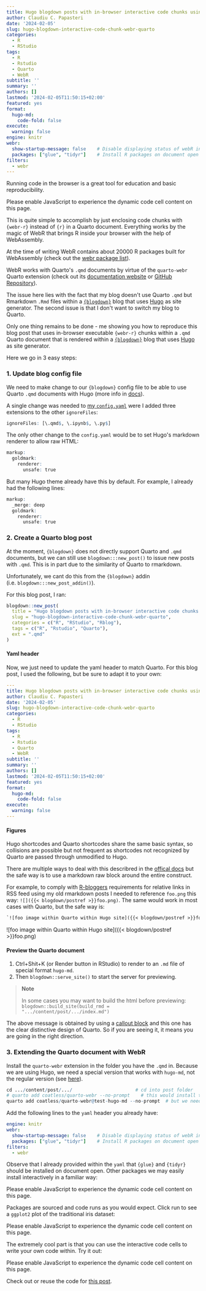 ```yaml
---
title: Hugo blogdown posts with in-browser interactive code chunks using webR and Quarto
author: Claudiu C. Papasteri
date: '2024-02-05'
slug: hugo-blogdown-interactive-code-chunk-webr-quarto
categories:
  - R
  - RStudio
tags:
  - R
  - Rstudio
  - Quarto
  - WebR
subtitle: ''
summary: ''
authors: []
lastmod: '2024-02-05T11:50:15+02:00'
featured: yes
format:
  hugo-md:
    code-fold: false
execute: 
  warning: false
engine: knitr
webr: 
  show-startup-message: false    # Disable displaying status of webR initialization
  packages: ["glue", "tidyr"]    # Install R packages on document open
filters:
  - webr  
---
```


  <link rel="stylesheet" href="https://cdn.jsdelivr.net/npm/monaco-editor@0.45.0/min/vs/editor/editor.main.css" />
  <link rel="stylesheet" href="https://cdnjs.cloudflare.com/ajax/libs/font-awesome/6.5.1/css/all.min.css" integrity="sha512-DTOQO9RWCH3ppGqcWaEA1BIZOC6xxalwEsw9c2QQeAIftl+Vegovlnee1c9QX4TctnWMn13TZye+giMm8e2LwA==" crossorigin="anonymous" referrerpolicy="no-referrer" />
  

<style type="text/css">
.monaco-editor pre {
  background-color: unset !important;
}

.qwebr-editor-toolbar {
  width: 100%;
  display: flex;
  justify-content: space-between;
  box-sizing: border-box;
}

.qwebr-editor-toolbar-left-buttons, .qwebr-editor-toolbar-right-buttons {
  display: flex;
}

.qwebr-non-interactive-loading-container.qwebr-cell-needs-evaluation, .qwebr-non-interactive-loading-container.qwebr-cell-evaluated {
  justify-content: center;
  display: flex;
  background-color: rgba(250, 250, 250, 0.65);
  border: 1px solid rgba(233, 236, 239, 0.65);
  border-radius: 0.5rem;
  margin-top: 15px;
  margin-bottom: 15px;
}

.qwebr-r-project-logo {
  color: #2767B0; /* R Project's blue color */
}

.qwebr-icon-status-spinner {
  color: #7894c4;
}

.qwebr-icon-run-code {
  color: #0d9c29
}

.qwebr-output-code-stdout {
  color: #111;
}

.qwebr-output-code-stderr {
  color: #db4133;
}

.qwebr-editor {
  border: 1px solid #EEEEEE;
}

.qwebr-editor-toolbar {
  background-color: #EEEEEE;
  padding: 0.2rem 0.5rem;
}

.qwebr-button {
  background-color: #EEEEEE;
  display: inline-block;
  font-weight: 400;
  line-height: 1;
  text-decoration: none;
  text-align: center;
  color: #000;
  border-color: #dee2e6;
  border: 1px solid rgba(0,0,0,0);
  padding: 0.375rem 0.75rem;
  font-size: .9rem;
  border-radius: 0.25rem;
  transition: color .15s ease-in-out,background-color .15s ease-in-out,border-color .15s ease-in-out,box-shadow .15s ease-in-out;
}

.qwebr-button:hover {
  color: #000;
  background-color: #d9dce0;
  border-color: #c8ccd0;
}

.qwebr-button:disabled,.qwebr-button.disabled,fieldset:disabled .qwebr-button {
  pointer-events: none;
  opacity: .65
}

.qwebr-button-reset {
  color: #696969; /*#4682b4;*/
}

.qwebr-button-copy {
  color: #696969;
}


/* Custom styling for RevealJS Presentations*/

/* Reset the style of the interactive area */
.reveal div.qwebr-interactive-area {
  display: block;
  box-shadow: none;
  max-width: 100%;
  max-height: 100%;
  margin: 0;
  padding: 0;
} 

/* Provide space to entries */
.reveal div.qwebr-output-code-area pre div {
  margin: 1px 2px 1px 10px;
}

/* Collapse the inside code tags to avoid extra space between line outputs */
.reveal pre div code.qwebr-output-code-stdout, .reveal pre div code.qwebr-output-code-stderr {
  padding: 0;
  display: contents;
}

.reveal pre div code.qwebr-output-code-stdout {
  color: #111;
}

.reveal pre div code.qwebr-output-code-stderr {
  color: #db4133;
}


/* Create a border around console and output (does not effect graphs) */
.reveal div.qwebr-console-area {
  border: 1px solid #EEEEEE;
  box-shadow: 2px 2px 10px #EEEEEE;
}

/* Cap output height and allow text to scroll */
/* TODO: Is there a better way to fit contents/max it parallel to the monaco editor size? */
.reveal div.qwebr-output-code-area pre {
  max-height: 400px;
  overflow: scroll;
}

</style>

<script type="module">
// Document level settings ----

// Determine if we need to install R packages
globalThis.qwebrInstallRPackagesList = ['glue', 'tidyr'];

// Specify possible locations to search for the repository
globalThis.qwebrPackageRepoURLS = ['https://repo.r-wasm.org/'];

// Check to see if we have an empty array, if we do set to skip the installation.
globalThis.qwebrSetupRPackages = !(qwebrInstallRPackagesList.indexOf("") !== -1);
globalThis.qwebrAutoloadRPackages = true;

// Display a startup message?
globalThis.qwebrShowStartupMessage = false;
globalThis.qwebrShowHeaderMessage = false;

// Describe the webR settings that should be used
globalThis.qwebrCustomizedWebROptions = {
  "baseURL": "https://webr.r-wasm.org/v0.2.2/",
  "serviceWorkerUrl": "",
  "homedir": "/home/web_user", 
  "channelType": "ChannelType.Automatic"
};

// Store cell data
globalThis.qwebrCellDetails = [{"id":1,"code":"message <- c(\n  \"I ran the code chunk\",\n  \"I already knew what was going to happen\",\n  \"I still wanted to test it\"\n)\n\nsample(message, size = 1)","options":{"out-width":"700px","context":"interactive","message":"true","fig-width":7,"fig-height":5,"comment":"","fig-cap":"","label":"unnamed-chunk-1","classes":"","results":"markup","warning":"true","dpi":72,"out-height":"","output":"true"}},{"id":2,"code":"webr::shim_install()   # so we can use install.packages() instead of webr::install()\ninstall.packages(\"ggplot2\", quiet = TRUE) ","options":{"out-width":"700px","context":"interactive","message":"true","fig-width":7,"fig-height":5,"comment":"","fig-cap":"","label":"unnamed-chunk-2","classes":"","results":"markup","warning":"true","dpi":72,"out-height":"","output":"false"}},{"id":3,"code":"library(\"ggplot2\")\n\nggplot(iris, aes(Sepal.Length, Petal.Length, colour = Species)) + \n  geom_point()","options":{"out-width":"700px","context":"interactive","message":"true","fig-width":7,"fig-height":5,"comment":"","fig-cap":"","label":"unnamed-chunk-3","classes":"","results":"markup","warning":"true","dpi":72,"out-height":"","output":"true"}},{"id":4,"code":"1 + ","options":{"out-width":"700px","context":"interactive","message":"true","fig-width":7,"fig-height":5,"comment":"","fig-cap":"","label":"unnamed-chunk-4","classes":"","results":"markup","warning":"true","dpi":72,"out-height":"","output":"true"}}];

</script>

<script type="module">
// Declare startupMessageQWebR globally
globalThis.qwebrStartupMessage = document.createElement("p");


// Function to set the button text
globalThis.qwebrSetInteractiveButtonState = function(buttonText, enableCodeButton = true) {
  document.querySelectorAll(".qwebr-button-run").forEach((btn) => {
    btn.innerHTML = buttonText;
    btn.disabled = !enableCodeButton;
  });
}

// Function to update the status message in non-interactive cells
globalThis.qwebrUpdateStatusMessage = function(message) {
  document.querySelectorAll(".qwebr-status-text.qwebr-cell-needs-evaluation").forEach((elem) => {
    elem.innerText = message;
  });
}

// Function to update the status message
globalThis.qwebrUpdateStatusHeader = function(message) {
  qwebrStartupMessage.innerHTML = `
    <i class="fa-solid fa-spinner fa-spin qwebr-icon-status-spinner"></i>
    <span>${message}</span>`;
}

// Function that attaches the document status message and diagnostics
function displayStartupMessage(showStartupMessage, showHeaderMessage) {
  if (!showStartupMessage) {
    return;
  }

  // Get references to header elements
  const headerHTML = document.getElementById("title-block-header");
  const headerRevealJS = document.getElementById("title-slide");

  // Create the outermost div element for metadata
  const quartoTitleMeta = document.createElement("div");
  quartoTitleMeta.classList.add("quarto-title-meta");

  // Create the first inner div element
  const firstInnerDiv = document.createElement("div");
  firstInnerDiv.setAttribute("id", "qwebr-status-message-area");

  // Create the second inner div element for "WebR Status" heading and contents
  const secondInnerDiv = document.createElement("div");
  secondInnerDiv.setAttribute("id", "qwebr-status-message-title");
  secondInnerDiv.classList.add("quarto-title-meta-heading");
  secondInnerDiv.innerText = "WebR Status";

  // Create another inner div for contents
  const secondInnerDivContents = document.createElement("div");
  secondInnerDivContents.setAttribute("id", "qwebr-status-message-body");
  secondInnerDivContents.classList.add("quarto-title-meta-contents");

  // Describe the WebR state
  qwebrStartupMessage.innerText = "🟡 Loading...";
  qwebrStartupMessage.setAttribute("id", "qwebr-status-message-text");
  // Add `aria-live` to auto-announce the startup status to screen readers
  qwebrStartupMessage.setAttribute("aria-live", "assertive");

  // Append the startup message to the contents
  secondInnerDivContents.appendChild(qwebrStartupMessage);

  // Add a status indicator for COOP and COEP Headers if needed
  if (showHeaderMessage) {
    const crossOriginMessage = document.createElement("p");
    crossOriginMessage.innerText = `${crossOriginIsolated ? '🟢' : '🟡'} COOP & COEP Headers`;
    crossOriginMessage.setAttribute("id", "qwebr-coop-coep-header");
    secondInnerDivContents.appendChild(crossOriginMessage);
  }

  // Combine the inner divs and contents
  firstInnerDiv.appendChild(secondInnerDiv);
  firstInnerDiv.appendChild(secondInnerDivContents);
  quartoTitleMeta.appendChild(firstInnerDiv);

  // Determine where to insert the quartoTitleMeta element
  if (headerHTML || headerRevealJS) {
    // Append to the existing "title-block-header" element or "title-slide" div
    (headerHTML || headerRevealJS).appendChild(quartoTitleMeta);
  } else {
    // If neither headerHTML nor headerRevealJS is found, insert after "webr-monaco-editor-init" script
    const monacoScript = document.getElementById("qwebr-monaco-editor-init");
    const header = document.createElement("header");
    header.setAttribute("id", "title-block-header");
    header.appendChild(quartoTitleMeta);
    monacoScript.after(header);
  }
}

displayStartupMessage(qwebrShowStartupMessage, qwebrShowHeaderMessage);
</script>

<script type="module">
// Supported Evaluation Types for Context
globalThis.EvalTypes = Object.freeze({
  Interactive: 'interactive',
  Setup: 'setup',
  Output: 'output',
});

// Function that dispatches the creation request
globalThis.qwebrCreateHTMLElement = function (
  cellData
) {

  // Extract key components
  const evalType = cellData.options.context;
  const qwebrCounter = cellData.id;

  // We make an assumption that insertion points are defined by the Lua filter as:
  // qwebr-insertion-location-{qwebrCounter} 
  const elementLocator = document.getElementById(`qwebr-insertion-location-${qwebrCounter}`);

  // Figure out the routine to use to insert the element.
  let qwebrElement;
  switch ( evalType ) {
    case EvalTypes.Interactive:
      qwebrElement = qwebrCreateInteractiveElement(qwebrCounter, cellData.options);
      break;
    case EvalTypes.Output: 
      qwebrElement = qwebrCreateNonInteractiveOutputElement(qwebrCounter, cellData.options);
      break;
    case EvalTypes.Setup: 
      qwebrElement = qwebrCreateNonInteractiveSetupElement(qwebrCounter, cellData.options);
      break;
    default: 
      qwebrElement = document.createElement('div');
      qwebrElement.textContent = 'Error creating `quarto-webr` element';
  }

  // Insert the dynamically generated object at the document location.
  elementLocator.appendChild(qwebrElement);
};

// Function that setups the interactive element creation
globalThis.qwebrCreateInteractiveElement = function (qwebrCounter, qwebrOptions) {

  // Create main div element
  var mainDiv = document.createElement('div');
  mainDiv.id = 'qwebr-interactive-area-' + qwebrCounter;
  mainDiv.className = `qwebr-interactive-area`;
  if (qwebrOptions.classes) {
    mainDiv.className += " " + qwebrOptions.classes
  }

  // Add a unique cell identifier that users can customize
  if (qwebrOptions.label) {
    mainDiv.setAttribute('data-id', qwebrOptions.label);
  }

  // Create toolbar div
  var toolbarDiv = document.createElement('div');
  toolbarDiv.className = 'qwebr-editor-toolbar';
  toolbarDiv.id = 'qwebr-editor-toolbar-' + qwebrCounter;

  // Create a div to hold the left buttons
  var leftButtonsDiv = document.createElement('div');
  leftButtonsDiv.className = 'qwebr-editor-toolbar-left-buttons';

  // Create a div to hold the right buttons
  var rightButtonsDiv = document.createElement('div');
  rightButtonsDiv.className = 'qwebr-editor-toolbar-right-buttons';

  // Create Run Code button
  var runCodeButton = document.createElement('button');
  runCodeButton.className = 'btn btn-default qwebr-button qwebr-button-run';
  runCodeButton.disabled = true;
  runCodeButton.type = 'button';
  runCodeButton.id = 'qwebr-button-run-' + qwebrCounter;
  runCodeButton.textContent = '🟡 Loading webR...';
  runCodeButton.title = `Run code (Shift + Enter)`;

  // Append buttons to the leftButtonsDiv
  leftButtonsDiv.appendChild(runCodeButton);

  // Create Reset button
  var resetButton = document.createElement('button');
  resetButton.className = 'btn btn-light btn-xs qwebr-button qwebr-button-reset';
  resetButton.type = 'button';
  resetButton.id = 'qwebr-button-reset-' + qwebrCounter;
  resetButton.title = 'Start over';
  resetButton.innerHTML = '<i class="fa-solid fa-arrows-rotate"></i>';

  // Create Copy button
  var copyButton = document.createElement('button');
  copyButton.className = 'btn btn-light btn-xs qwebr-button qwebr-button-copy';
  copyButton.type = 'button';
  copyButton.id = 'qwebr-button-copy-' + qwebrCounter;
  copyButton.title = 'Copy code';
  copyButton.innerHTML = '<i class="fa-regular fa-copy"></i>';

  // Append buttons to the rightButtonsDiv
  rightButtonsDiv.appendChild(resetButton);
  rightButtonsDiv.appendChild(copyButton);

  // Create console area div
  var consoleAreaDiv = document.createElement('div');
  consoleAreaDiv.id = 'qwebr-console-area-' + qwebrCounter;
  consoleAreaDiv.className = 'qwebr-console-area';

  // Create editor div
  var editorDiv = document.createElement('div');
  editorDiv.id = 'qwebr-editor-' + qwebrCounter;
  editorDiv.className = 'qwebr-editor';

  // Create output code area div
  var outputCodeAreaDiv = document.createElement('div');
  outputCodeAreaDiv.id = 'qwebr-output-code-area-' + qwebrCounter;
  outputCodeAreaDiv.className = 'qwebr-output-code-area';
  outputCodeAreaDiv.setAttribute('aria-live', 'assertive');

  // Create pre element inside output code area
  var preElement = document.createElement('pre');
  preElement.style.visibility = 'hidden';
  outputCodeAreaDiv.appendChild(preElement);

  // Create output graph area div
  var outputGraphAreaDiv = document.createElement('div');
  outputGraphAreaDiv.id = 'qwebr-output-graph-area-' + qwebrCounter;
  outputGraphAreaDiv.className = 'qwebr-output-graph-area';

  // Append buttons to the toolbar
  toolbarDiv.appendChild(leftButtonsDiv);
  toolbarDiv.appendChild(rightButtonsDiv);

  // Append all elements to the main div
  mainDiv.appendChild(toolbarDiv);
  consoleAreaDiv.appendChild(editorDiv);
  consoleAreaDiv.appendChild(outputCodeAreaDiv);
  mainDiv.appendChild(consoleAreaDiv);
  mainDiv.appendChild(outputGraphAreaDiv);

  return mainDiv;
}

// Function that adds output structure for non-interactive output
globalThis.qwebrCreateNonInteractiveOutputElement = function(qwebrCounter, qwebrOptions) {
  // Create main div element
  var mainDiv = document.createElement('div');
  mainDiv.id = 'qwebr-noninteractive-area-' + qwebrCounter;
  mainDiv.className = `qwebr-noninteractive-area`;
  if (qwebrOptions.classes) {
    mainDiv.className += " " + qwebrOptions.classes
  }
  
  // Add a unique cell identifier that users can customize
  if (qwebrOptions.label) {
    mainDiv.setAttribute('data-id', qwebrOptions.label);
  }
  
  // Create a status container div
  var statusContainer = createLoadingContainer(qwebrCounter);

  // Create output code area div
  var outputCodeAreaDiv = document.createElement('div');
  outputCodeAreaDiv.id = 'qwebr-output-code-area-' + qwebrCounter;
  outputCodeAreaDiv.className = 'qwebr-output-code-area';
  outputCodeAreaDiv.setAttribute('aria-live', 'assertive');

  // Create pre element inside output code area
  var preElement = document.createElement('pre');
  preElement.style.visibility = 'hidden';
  outputCodeAreaDiv.appendChild(preElement);

  // Create output graph area div
  var outputGraphAreaDiv = document.createElement('div');
  outputGraphAreaDiv.id = 'qwebr-output-graph-area-' + qwebrCounter;
  outputGraphAreaDiv.className = 'qwebr-output-graph-area';

  // Append all elements to the main div
  mainDiv.appendChild(statusContainer);
  mainDiv.appendChild(outputCodeAreaDiv);
  mainDiv.appendChild(outputGraphAreaDiv);

  return mainDiv;
};

// Function that adds a stub in the page to indicate a setup cell was used.
globalThis.qwebrCreateNonInteractiveSetupElement = function(qwebrCounter, qwebrOptions) {
  // Create main div element
  var mainDiv = document.createElement('div');
  mainDiv.id = `qwebr-noninteractive-setup-area-${qwebrCounter}`;
  mainDiv.className = `qwebr-noninteractive-setup-area`;
  if (qwebrOptions.classes) {
    mainDiv.className += " " + qwebrOptions.classes
  }


  // Add a unique cell identifier that users can customize
  if (qwebrOptions.label) {
    mainDiv.setAttribute('data-id', qwebrOptions.label);
  }

  // Create a status container div
  var statusContainer = createLoadingContainer(qwebrCounter);

  // Append status onto the main div
  mainDiv.appendChild(statusContainer);

  return mainDiv;
}


// Function to create loading container with specified ID
globalThis.createLoadingContainer = function(qwebrCounter) {

  // Create a status container
  const container = document.createElement('div');
  container.id = `qwebr-non-interactive-loading-container-${qwebrCounter}`;
  container.className = 'qwebr-non-interactive-loading-container qwebr-cell-needs-evaluation';

  // Create an R project logo to indicate its a code space
  const rProjectIcon = document.createElement('i');
  rProjectIcon.className = 'fa-brands fa-r-project fa-3x qwebr-r-project-logo';

  // Setup a loading icon from font awesome
  const spinnerIcon = document.createElement('i');
  spinnerIcon.className = 'fa-solid fa-spinner fa-spin fa-1x qwebr-icon-status-spinner';

  // Add a section for status text
  const statusText = document.createElement('p');
  statusText.id = `qwebr-status-text-${qwebrCounter}`;
  statusText.className = `qwebr-status-text qwebr-cell-needs-evaluation`;
  statusText.innerText = 'Loading webR...';

  // Incorporate an inner container
  const innerContainer = document.createElement('div');

  // Append elements to the inner container
  innerContainer.appendChild(spinnerIcon);
  innerContainer.appendChild(statusText);

  // Append elements to the main container
  container.appendChild(rProjectIcon);
  container.appendChild(innerContainer);

  return container;
}
</script>

<script type="module">
// Function to install a single package
async function qwebrInstallRPackage(packageName) {
  await mainWebR.evalRVoid(`webr::install('${packageName}');`);
}

// Function to load a single package
async function qwebrLoadRPackage(packageName) {
  await mainWebR.evalRVoid(`require('${packageName}', quietly = TRUE)`);
}

// Generic function to process R packages
async function qwebrProcessRPackagesWithStatus(packages, processType, displayStatusMessageUpdate = true) {
  // Switch between contexts
  const messagePrefix = processType === 'install' ? 'Installing' : 'Loading';

  // Modify button state
  qwebrSetInteractiveButtonState(`🟡 ${messagePrefix} package ...`, false);

  // Iterate over packages
  for (let i = 0; i < packages.length; i++) {
    const activePackage = packages[i];
    const formattedMessage = `${messagePrefix} package ${i + 1} out of ${packages.length}: ${activePackage}`;

    // Display the update in header
    if (displayStatusMessageUpdate) {
      qwebrUpdateStatusHeader(formattedMessage);
    }

    // Display the update in non-active areas
    qwebrUpdateStatusMessage(formattedMessage);

    // Run package installation
    if (processType === 'install') {
      await qwebrInstallRPackage(activePackage);
    } else {
      await qwebrLoadRPackage(activePackage);
    }
  }

  // Clean slate
  if (processType === 'load') {
    await mainWebR.flush();
  }
}

// Start a timer
const initializeWebRTimerStart = performance.now();

// Encase with a dynamic import statement
globalThis.qwebrInstance = import(qwebrCustomizedWebROptions.baseURL + "webr.mjs").then(
  async ({ WebR, ChannelType }) => {
    // Populate WebR options with defaults or new values based on `webr` meta
    globalThis.mainWebR = new WebR(qwebrCustomizedWebROptions);

    // Initialization WebR
    await mainWebR.init();

    // Setup a shelter
    globalThis.mainWebRCodeShelter = await new mainWebR.Shelter();

    // Setup a pager to allow processing help documentation 
    await mainWebR.evalRVoid('webr::pager_install()'); 

    // Override the existing install.packages() to use webr::install()
    await mainWebR.evalRVoid('webr::shim_install()'); 

    // Specify the repositories to pull from
    // Note: webR does not use the `repos` option, but instead uses `webr_pkg_repos`
    // inside of `install()`. However, other R functions still pull from `repos`.
    await mainWebR.evalRVoid(`
      options(
        webr_pkg_repos = c(${qwebrPackageRepoURLS.map(repoURL => `'${repoURL}'`).join(',')}),
        repos = c(${qwebrPackageRepoURLS.map(repoURL => `'${repoURL}'`).join(',')})
      )
    `);

    // Check to see if any packages need to be installed
    if (qwebrSetupRPackages) {
      // Obtain only a unique list of packages
      const uniqueRPackageList = Array.from(new Set(qwebrInstallRPackagesList));

      // Install R packages one at a time (either silently or with a status update)
      await qwebrProcessRPackagesWithStatus(uniqueRPackageList, 'install', qwebrShowStartupMessage);

      if (qwebrAutoloadRPackages) {
        // Load R packages one at a time (either silently or with a status update)
        await qwebrProcessRPackagesWithStatus(uniqueRPackageList, 'load', qwebrShowStartupMessage);
      }
    }
  }
);

// Stop timer
const initializeWebRTimerEnd = performance.now();

</script>

<script type="module">
// Function to verify a given JavaScript Object is empty
globalThis.qwebrIsObjectEmpty = function (arr) {
    return Object.keys(arr).length === 0;
}

// Global version of the Escape HTML function that converts HTML 
// characters to their HTML entities.
globalThis.qwebrEscapeHTMLCharacters = function(unsafe) {
    return unsafe
      .replace(/&/g, "&amp;")
      .replace(/</g, "&lt;")
      .replace(/>/g, "&gt;")
      .replace(/"/g, "&quot;")
      .replace(/'/g, "&#039;");
  };

// Passthrough results
globalThis.qwebrIdentity = function(x) {
    return x;
};

// Append a comment
globalThis.qwebrPrefixComment = function(x, comment) {
    return `${comment}${x}`;
};

// Function to parse the pager results
globalThis.qwebrParseTypePager = async function (msg) { 

    // Split out the event data
    const { path, title, deleteFile } = msg.data; 

    // Process the pager data by reading the information from disk
    const paged_data = await mainWebR.FS.readFile(path).then((data) => {
        // Obtain the file content
        let content = new TextDecoder().decode(data);

        // Remove excessive backspace characters until none remain
        while(content.match(/.[\b]/)){
        content = content.replace(/.[\b]/g, '');
        }

        // Returned cleaned data
        return content;
    });

    // Unlink file if needed
    if (deleteFile) { 
        await mainWebR.FS.unlink(path); 
    } 

    // Return extracted data with spaces
    return paged_data;
} 

// Function to run the code using webR and parse the output
globalThis.qwebrComputeEngine = async function(
    codeToRun, 
    elements, 
    options) {

    // Call into the R compute engine that persists within the document scope.
    // To be prepared for all scenarios, the following happens: 
    // 1. We setup a canvas device to write to by making a namespace call into the {webr} package
    // 2. We use values inside of the options array to set the figure size.
    // 3. We capture the output stream information (STDOUT and STERR)
    // 4. While parsing the results, we disable image creation.

    // Create a canvas variable for graphics
    let canvas = undefined;

    // Create a pager variable for help/file contents
    let pager = [];

    // Handle how output is processed
    let showMarkup = options.results === "markup" && options.output !== "asis";
    let processOutput;

    if (showMarkup) {
        processOutput = qwebrEscapeHTMLCharacters;
    } else {
        processOutput = qwebrIdentity;
    }

    // ---- 
    // Convert from Inches to Pixels by using DPI (dots per inch)
    // for bitmap devices (dpi * inches = pixels)
    let fig_width = options["fig-width"] * options["dpi"]
    let fig_height = options["fig-height"] * options["dpi"]

    // Initialize webR
    await mainWebR.init();

    // Setup a webR canvas by making a namespace call into the {webr} package
    await mainWebR.evalRVoid(`webr::canvas(width=${fig_width}, height=${fig_height})`);

    const result = await mainWebRCodeShelter.captureR(codeToRun, {
        withAutoprint: true,
        captureStreams: true,
        captureConditions: false//,
        // env: webR.objs.emptyEnv, // maintain a global environment for webR v0.2.0
    });

    // -----

    // Start attempting to parse the result data
    processResultOutput:try {

        // Stop creating images
        await mainWebR.evalRVoid("dev.off()");
        
        // Avoid running through output processing
        if (options.results === "hide" || options.output === "false") { 
            break processResultOutput; 
        }

        // Merge output streams of STDOUT and STDErr (messages and errors are combined.)
        // Require both `warning` and `message` to be true to display `STDErr`. 
        const out = result.output
        .filter(
            evt => evt.type === "stdout" || 
            ( evt.type === "stderr" && (options.warning === "true" && options.message === "true")) 
        )
        .map((evt, index) => {
            const className = `qwebr-output-code-${evt.type}`;
            const outputResult = qwebrPrefixComment(processOutput(evt.data), options.comment);
            return `<code id="${className}-editor-${elements.id}-result-${index + 1}" class="${className}">${outputResult}</code>`;
        })
        .join("\n");


        // Clean the state
        // We're now able to process both graphics and pager events.
        // As a result, we cannot maintain a true 1-to-1 output order 
        // without individually feeding each line
        const msgs = await mainWebR.flush();

        // Output each image event stored
        msgs.forEach((msg) => {
        // Determine if old canvas can be used or a new canvas is required.
        if (msg.type === 'canvas'){
            // Add image to the current canvas
            if (msg.data.event === 'canvasImage') {
                canvas.getContext('2d').drawImage(msg.data.image, 0, 0);
            } else if (msg.data.event === 'canvasNewPage') {

                // Generate a new canvas element
                canvas = document.createElement("canvas");
                canvas.setAttribute("width", 2 * fig_width);
                canvas.setAttribute("height", 2 * fig_height);
                canvas.style.width = options["out-width"] ? options["out-width"] : `${fig_width}px`;
                if (options["out-height"]) {
                    canvas.style.height = options["out-height"];
                }
                canvas.style.display = "block";
                canvas.style.margin = "auto";
            }
        } 
        });

        // Use `map` to process the filtered "pager" events asynchronously
        const pager = await Promise.all(
            msgs.filter(msg => msg.type === 'pager').map(
                async (msg) => {
                    return await qwebrParseTypePager(msg);
                }
            )
        );

        // Nullify the output area of content
        elements.outputCodeDiv.innerHTML = "";
        elements.outputGraphDiv.innerHTML = "";

        // Design an output object for messages
        const pre = document.createElement("pre");
        if (/\S/.test(out)) {
            // Display results as HTML elements to retain output styling
            const div = document.createElement("div");
            div.innerHTML = out;
            pre.appendChild(div);
        } else {
            // If nothing is present, hide the element.
            pre.style.visibility = "hidden";
        }

        elements.outputCodeDiv.appendChild(pre);

        // Place the graphics on the canvas
        if (canvas) {
            // Create figure element
            const figureElement = document.createElement('figure');

            // Append canvas to figure
            figureElement.appendChild(canvas);

            if (options['fig-cap']) {
                // Create figcaption element
                const figcaptionElement = document.createElement('figcaption');
                figcaptionElement.innerText = options['fig-cap'];
                // Append figcaption to figure
                figureElement.appendChild(figcaptionElement);    
            }

            elements.outputGraphDiv.appendChild(figureElement);
        }

        // Display the pager data
        if (pager) {
        // Use the `pre` element to preserve whitespace.
        pager.forEach((paged_data, index) => {
            let pre_pager = document.createElement("pre");
            pre_pager.innerText = paged_data;
            pre_pager.classList.add("qwebr-output-code-pager");
            pre_pager.setAttribute("id", `qwebr-output-code-pager-editor-${elements.id}-result-${index + 1}`);
            elements.outputCodeDiv.appendChild(pre_pager);
        });
        }
    } finally {
        // Clean up the remaining code
        mainWebRCodeShelter.purge();
    }
}

// Function to execute the code (accepts code as an argument)
globalThis.qwebrExecuteCode = async function (
    codeToRun,
    id,
    options = {}) {

    // If options are not passed, we fall back on the bare minimum to handle the computation
    if (qwebrIsObjectEmpty(options)) {
        options = { 
            "context": "interactive", 
            "fig-width": 7, "fig-height": 5, 
            "out-width": "700px", "out-height": "", 
            "dpi": 72,
            "results": "markup", 
            "warning": "true", "message": "true",
        };
    }

    // Next, we access the compute areas values
    const elements = {
        runButton: document.getElementById(`qwebr-button-run-${id}`),
        outputCodeDiv: document.getElementById(`qwebr-output-code-area-${id}`),
        outputGraphDiv: document.getElementById(`qwebr-output-graph-area-${id}`),
        id: id,
    }

    // Disallowing execution of other code cells
    document.querySelectorAll(".qwebr-button-run").forEach((btn) => {
        btn.disabled = true;
    });

    if (options.context == EvalTypes.Interactive) {
        // Emphasize the active code cell
        elements.runButton.innerHTML = '<i class="fa-solid fa-spinner fa-spin qwebr-icon-status-spinner"></i> <span>Run Code</span>';
    }

    // Evaluate the code and parse the output into the document
    await qwebrComputeEngine(codeToRun, elements, options);

    // Switch to allowing execution of code
    document.querySelectorAll(".qwebr-button-run").forEach((btn) => {
        btn.disabled = false;
    });

    if (options.context == EvalTypes.Interactive) {
        // Revert to the initial code cell state
        elements.runButton.innerHTML = '<i class="fa-solid fa-play qwebr-icon-run-code"></i> <span>Run Code</span>';
    }
}

</script>

<script src="https://cdn.jsdelivr.net/npm/monaco-editor@0.45.0/min/vs/loader.js"></script>
<script type="module" id="qwebr-monaco-editor-init">

  // Configure the Monaco Editor's loader
  require.config({
    paths: {
      'vs': 'https://cdn.jsdelivr.net/npm/monaco-editor@0.45.0/min/vs'
    }
  });
</script>

<script type="module">
// Global dictionary to store Monaco Editor instances
globalThis.qwebrEditorInstances = {};

// Function that builds and registers a Monaco Editor instance    
globalThis.qwebrCreateMonacoEditorInstance = function (cellData) {

  const initialCode = cellData.code;
  const qwebrCounter = cellData.id;
  const qwebrOptions = cellData.options;

  // Retrieve the previously created document elements
  let runButton = document.getElementById(`qwebr-button-run-${qwebrCounter}`);
  let resetButton = document.getElementById(`qwebr-button-reset-${qwebrCounter}`);
  let copyButton = document.getElementById(`qwebr-button-copy-${qwebrCounter}`);
  let editorDiv = document.getElementById(`qwebr-editor-${qwebrCounter}`);
  
  // Load the Monaco Editor and create an instance
  let editor;
  require(['vs/editor/editor.main'], function () {
    editor = monaco.editor.create(editorDiv, {
      value: initialCode,
      language: 'r',
      theme: 'vs-light',
      automaticLayout: true,           // Works wonderfully with RevealJS
      scrollBeyondLastLine: false,
      minimap: {
        enabled: false
      },
      fontSize: '17.5pt',              // Bootstrap is 1 rem
      renderLineHighlight: "none",     // Disable current line highlighting
      hideCursorInOverviewRuler: true  // Remove cursor indictor in right hand side scroll bar
    });

    // Store the official counter ID to be used in keyboard shortcuts
    editor.__qwebrCounter = qwebrCounter;

    // Store the official div container ID
    editor.__qwebrEditorId = `qwebr-editor-${qwebrCounter}`;

    // Store the initial code value and options
    editor.__qwebrinitialCode = initialCode;
    editor.__qwebrOptions = qwebrOptions;

    // Set at the model level the preferred end of line (EOL) character to LF.
    // This prevent `\r\n` from being given to the webR engine if the user is on Windows.
    // See details in: https://github.com/coatless/quarto-webr/issues/94
    // Associated error text: 
    // Error: <text>:1:7 unexpected input

    // Retrieve the underlying model
    const model = editor.getModel();
    // Set EOL for the model
    model.setEOL(monaco.editor.EndOfLineSequence.LF);

    // Dynamically modify the height of the editor window if new lines are added.
    let ignoreEvent = false;
    const updateHeight = () => {
      const contentHeight = editor.getContentHeight();
      // We're avoiding a width change
      //editorDiv.style.width = `${width}px`;
      editorDiv.style.height = `${contentHeight}px`;
      try {
        ignoreEvent = true;

        // The key to resizing is this call
        editor.layout();
      } finally {
        ignoreEvent = false;
      }
    };

    // Helper function to check if selected text is empty
    function isEmptyCodeText(selectedCodeText) {
      return (selectedCodeText === null || selectedCodeText === undefined || selectedCodeText === "");
    }

    // Registry of keyboard shortcuts that should be re-added to each editor window
    // when focus changes.
    const addWebRKeyboardShortCutCommands = () => {
      // Add a keydown event listener for Shift+Enter to run all code in cell
      editor.addCommand(monaco.KeyMod.Shift | monaco.KeyCode.Enter, () => {

        // Retrieve all text inside the editor
        qwebrExecuteCode(editor.getValue(), editor.__qwebrCounter, editor.__qwebrOptions);
      });

      // Add a keydown event listener for CMD/Ctrl+Enter to run selected code
      editor.addCommand(monaco.KeyMod.CtrlCmd | monaco.KeyCode.Enter, () => {

        // Get the selected text from the editor
        const selectedText = editor.getModel().getValueInRange(editor.getSelection());
        // Check if no code is selected
        if (isEmptyCodeText(selectedText)) {
          // Obtain the current cursor position
          let currentPosition = editor.getPosition();
          // Retrieve the current line content
          let currentLine = editor.getModel().getLineContent(currentPosition.lineNumber);

          // Propose a new position to move the cursor to
          let newPosition = new monaco.Position(currentPosition.lineNumber + 1, 1);

          // Check if the new position is beyond the last line of the editor
          if (newPosition.lineNumber > editor.getModel().getLineCount()) {
            // Add a new line at the end of the editor
            editor.executeEdits("addNewLine", [{
            range: new monaco.Range(newPosition.lineNumber, 1, newPosition.lineNumber, 1),
            text: "\n", 
            forceMoveMarkers: true,
            }]);
          }
          
          // Run the entire line of code.
          qwebrExecuteCode(currentLine, editor.__qwebrCounter, editor.__qwebrOptions);

          // Move cursor to new position
          editor.setPosition(newPosition);
        } else {
          // Code to run when Ctrl+Enter is pressed with selected code
          qwebrExecuteCode(selectedText, editor.__qwebrCounter, editor.__qwebrOptions);
        }
      });
    }

    // Register an on focus event handler for when a code cell is selected to update
    // what keyboard shortcut commands should work.
    // This is a workaround to fix a regression that happened with multiple
    // editor windows since Monaco 0.32.0 
    // https://github.com/microsoft/monaco-editor/issues/2947
    editor.onDidFocusEditorText(addWebRKeyboardShortCutCommands);

    // Register an on change event for when new code is added to the editor window
    editor.onDidContentSizeChange(updateHeight);

    // Manually re-update height to account for the content we inserted into the call
    updateHeight();

    // Store the editor instance in the global dictionary
    qwebrEditorInstances[editor.__qwebrCounter] = editor;

  });

  // Add a click event listener to the run button
  runButton.onclick = function () {
    qwebrExecuteCode(editor.getValue(), editor.__qwebrCounter, editor.__qwebrOptions);
  };

  // Add a click event listener to the reset button
  copyButton.onclick = function () {
    // Retrieve current code data
    const data = editor.getValue();
    
    // Write code data onto the clipboard.
    navigator.clipboard.writeText(data || "");
  };
  
  // Add a click event listener to the copy button
  resetButton.onclick = function () {
    editor.setValue(editor.__qwebrinitialCode);
  };
  
}
</script>

Running code in the browser is a great tool for education and basic reproducibility.

<div id="qwebr-insertion-location-1"></div>
<noscript>Please enable JavaScript to experience the dynamic code cell content on this page.</noscript>

This is quite simple to accomplish by just enclosing code chunks with `{webr-r}` instead of `{r}` in a Quarto document. Everything works by the magic of WebR that brings R inside your browser with the help of WebAssembly.

At the time of writing WebR contains about 20000 R packages built for WebAssembly (check out the [webr package list](https://repo.r-wasm.org/)).

WebR works with Quarto's `.qmd` documents by virtue of the `quarto-webr` Quarto extension
(check out its [documentation website](https://quarto-webr.thecoatlessprofessor.com/) or [GitHub Repository](https://github.com/coatless/quarto-webr)).

The issue here lies with the fact that my blog doesn't use Quarto `.qmd` but Rmarkdown `.Rmd` files within a [`{blogdown}`](https://bookdown.org/yihui/blogdown/) blog that uses [Hugo](https://gohugo.io/) as site generator. The second issue is that I don't want to switch my blog to Quarto.

Only one thing remains to be done - me showing you how to reproduce this blog post that uses in-browser executable `{webr-r}` chunks within a `.qmd` Quarto document that is rendered within a [`{blogdown}`](https://bookdown.org/yihui/blogdown/) blog that uses [Hugo](https://gohugo.io/) as site generator.

Here we go in 3 easy steps:

### 1. Update blog config file

We need to make change to our `{blogdown}` config file to be able to use Quarto `.qmd` documents with Hugo (more info in [docs](https://quarto.org/docs/output-formats/hugo.html)).

A single change was needed to [my `config.yaml`](https://github.com/ClaudiuPapasteri/cpapasteri.github.io/commit/918f566d53fbc51e332f8d46c9b01442ed6806aa) were I added three extensions to the other `ignoreFiles`:

``` r
ignoreFiles: [\.qmd$, \.ipynb$, \.py$]
```

The only other change to the `config.yaml` would be to set Hugo's markdown renderer to allow raw HTML:

``` r
markup:
  goldmark:
    renderer:
      unsafe: true
```

But many Hugo theme already have this by default. For example, I already had the following lines:

``` r
markup:
  _merge: deep
  goldmark:
    renderer:
      unsafe: true
```

### 2. Create a Quarto blog post

At the moment, `{blogdown}` does not directly support Quarto and `.qmd` documents, but we can still use `blogdown:::new_post()` to issue new posts with `.qmd`. This is in part due to the similarity of Quarto to rmarkdown.

Unfortunately, we cant do this from the `{blogdown}` addin (i.e. `blogdown:::new_post_addin()`).

For this blog post, I ran:

``` r
blogdown::new_post(
  title = "Hugo blogdown posts with in-browser interactive code chunks using webR and Quarto", 
  slug = "hugo-blogdown-interactive-code-chunk-webr-quarto",
  categories = c("R", "RStudio", "Rblog"),          
  tags = c("R", "Rstudio", "Quarto"),
  ext = ".qmd"
)
```

#### Yaml header

Now, we just need to update the yaml header to match Quarto. For this blog post, I used the following, but be sure to adapt it to your own:

``` yaml
---
title: Hugo blogdown posts with in-browser interactive code chunks using webR and Quarto
author: Claudiu C. Papasteri
date: '2024-02-05'
slug: hugo-blogdown-interactive-code-chunk-webr-quarto
categories:
  - R
  - RStudio
tags:
  - R
  - Rstudio
  - Quarto
  - WebR
subtitle: ''
summary: ''
authors: []
lastmod: '2024-02-05T11:50:15+02:00'
featured: yes
format:
  hugo-md:
    code-fold: false
execute: 
  warning: false
---
```

#### Figures

Hugo shortcodes and Quarto shortcodes share the same basic syntax, so collisions are possible but not frequent as shortcodes not recognized by Quarto are passed through unmodified to Hugo.

There are multiple ways to deal with this describred in the [offical docs](https://quarto.org/docs/output-formats/hugo.html) but the safe way is to use a markdown raw block around the entire construct.

For example, to comply with [R-bloggers](https://www.r-bloggers.com/) requirements for relative links in RSS feed using my old rmarkdown posts I needed to reference `foo.png` this way: `![]({{< blogdown/postref >}}foo.png)`. The same would work in most cases with Quarto, but the safe way is:

``` default
`![foo image within Quarto within Hugo site]({{< blogdown/postref >}}foo.png)`{=markdown}
```

![foo image within Quarto within Hugo site]({{< blogdown/postref >}}foo.png)

#### Preview the Quarto document

1.  Ctrl+Shit+K (or Render button in RStudio) to render to an `.md` file of special format `hugo-md`.
2.  Then `blogdown::serve_site()` to start the server for previewing.

> **Note**
>
> In some cases you may want to build the html before previewing: `blogdown::build_site(build_rmd = ".../content/post/.../index.md")`

The above message is obtained by using a [callout block](https://quarto.org/docs/authoring/callouts.html) and this one has the clear distinctive design of Quarto. So if you are seeing it, it means you are going in the right direction.

### 3. Extending the Quarto document with WebR

Install the `quarto-webr` extension in the folder you have the `.qmd` in. Because we are using Hugo, we need a special version that works with `hugo-md`, not the regular version (see [here](https://github.com/coatless/quarto-webr/issues/150)).

``` r
cd .../content/post/.../                       # cd into post folder
# quarto add coatless/quarto-webr --no-prompt    # this would install the regular quarto-webr extension
quarto add coatless/quarto-webr@test-hugo-md --no-prompt  # but we need this one that works with Hugo  
```

Add the following lines to the `yaml` header you already have:

``` yaml
engine: knitr
webr: 
  show-startup-message: false    # Disable displaying status of webR initialization
  packages: ["glue", "tidyr"]    # Install R packages on document open
filters:
  - webr
```

Observe that I already provided within the `yaml` that `{glue}` and `{tidyr}` should be installed on document open. Other packages we may easily install interactively in a familiar way:

<div id="qwebr-insertion-location-2"></div>
<noscript>Please enable JavaScript to experience the dynamic code cell content on this page.</noscript>

Packages are sourced and code runs as you would expect. Click run to see a `ggplot2` plot of the traditional iris dataset:

<div id="qwebr-insertion-location-3"></div>
<noscript>Please enable JavaScript to experience the dynamic code cell content on this page.</noscript>

The extremely cool part is that you can use the interactive code cells to write your own code within. Try it out:

<div id="qwebr-insertion-location-4"></div>
<noscript>Please enable JavaScript to experience the dynamic code cell content on this page.</noscript>

Check out or reuse the code for [this post](https://github.com/ClaudiuPapasteri/cpapasteri.github.io/tree/main/content/post/2024-02-05-hugo-blogdown-posts-with-in-browser-interactive-code-chunks-using-webr-and-quarto).

<script type="module">
// Handle cell initialization initialization
qwebrCellDetails.map(
  (entry) => {
    // Handle the creation of the element
    qwebrCreateHTMLElement(entry);
    // In the event of interactive, initialize the monaco editor
    if (entry.options.context == EvalTypes.Interactive) {
      qwebrCreateMonacoEditorInstance(entry);
    }
  }
);

// Identify non-interactive cells (in order)
const filteredEntries = qwebrCellDetails.filter(entry => {
  const contextOption = entry.options && entry.options.context;
  return ['output', 'setup'].includes(contextOption);
});

// Condition non-interactive cells to only be run after webR finishes its initialization.
qwebrInstance.then(
  async () => {
    const nHiddenCells = filteredEntries.length;
    var currentHiddenCell = 0;


    // Modify button state
    qwebrSetInteractiveButtonState(`🟡 Running hidden code cells ...`, false);

    // Begin processing non-interactive sections
    // Due to the iteration policy, we must use a for() loop.
    // Otherwise, we would need to switch to using reduce with an empty
    // starting promise
    for (const entry of filteredEntries) {

      // Determine cell being examined
      currentHiddenCell = currentHiddenCell + 1;
      const formattedMessage = `Evaluating hidden cell ${currentHiddenCell} out of ${nHiddenCells}`;

      // Update the document status header
      if (qwebrShowStartupMessage) {
        qwebrUpdateStatusHeader(formattedMessage);
      }

      // Display the update in non-active areas
      qwebrUpdateStatusMessage(formattedMessage);

      // Extract details on the active cell
      const evalType = entry.options.context;
      const cellCode = entry.code;
      const qwebrCounter = entry.id;

      // Disable further global status updates
      const activeContainer = document.getElementById(`qwebr-non-interactive-loading-container-${qwebrCounter}`);
      activeContainer.classList.remove('qwebr-cell-needs-evaluation');
      activeContainer.classList.add('qwebr-cell-evaluated');

      // Update status on the code cell
      const activeStatus = document.getElementById(`qwebr-status-text-${qwebrCounter}`);
      activeStatus.innerText = " Evaluating hidden code cell...";
      activeStatus.classList.remove('qwebr-cell-needs-evaluation');
      activeStatus.classList.add('qwebr-cell-evaluated');

      switch (evalType) {
        case 'output':
          // Run the code in a non-interactive state that is geared to displaying output
          await qwebrExecuteCode(`${cellCode}`, qwebrCounter, entry.options);
          break;
        case 'setup':
          const activeDiv = document.getElementById(`qwebr-noninteractive-setup-area-${qwebrCounter}`);
          //activeDiv.textContent = "Computing hidden webR Startup ...";
          // Run the code in a non-interactive state with all output thrown away
          await mainWebR.evalRVoid(`${cellCode}`);
          //activeDiv.textContent = "";
          break;
        default: 
          break; 
      }
      // Disable visibility
      activeContainer.style.visibility = 'hidden';
      activeContainer.style.display = 'none';
    }
  }
).then(
  () => {
    // Release document status as ready

    if (qwebrShowStartupMessage) {
      qwebrStartupMessage.innerText = "🟢 Ready!"
    }
  
    qwebrSetInteractiveButtonState(
      `<i class="fa-solid fa-play qwebr-icon-run-code"></i> <span>Run Code</span>`, 
      true
    );  
  }
);
</script>
